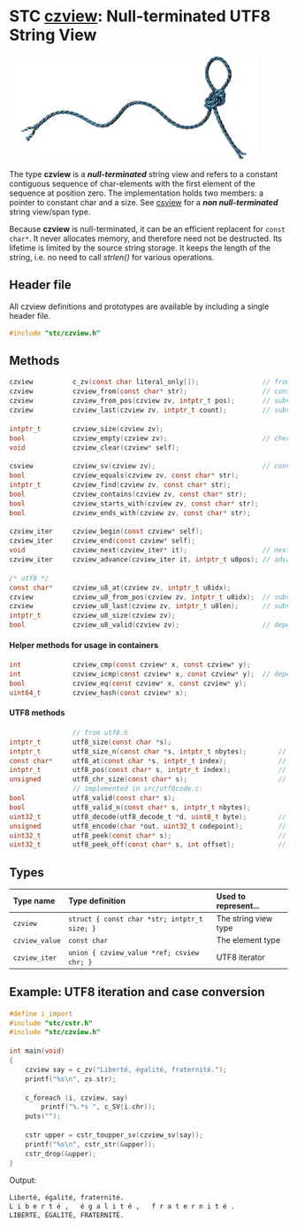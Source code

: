 # STC [czview](../include/stc/czview.h): Null-terminated UTF8 String View
![String](pics/string.jpg)

The type **czview** is a ***null-terminated*** string view and refers to a constant contiguous sequence of
char-elements with the first element of the sequence at position zero. The implementation holds two
members: a pointer to constant char and a size. See [csview](csview_api.md) for a ***non null-terminated***
string view/span type.

Because **czview** is null-terminated, it can be an efficient replacent for `const char*`. It never
allocates memory, and therefore need not be destructed. Its lifetime is limited by the source string
storage. It keeps the length of the string, i.e. no need to call *strlen()* for various operations.

## Header file

All czview definitions and prototypes are available by including a single header file.

```c
#include "stc/czview.h"
```
## Methods

```c
czview          c_zv(const char literal_only[]);                // from literal str, no strlen()
czview          czview_from(const char* str);                   // construct from const char*
czview          czview_from_pos(czview zv, intptr_t pos);       // subview starting from pos
czview          czview_last(czview zv, intptr_t count);         // subview of the last count bytes

intptr_t        czview_size(czview zv);
bool            czview_empty(czview zv);                        // check if size == 0
void            czview_clear(czview* self);

csview          czview_sv(czview zv);                           // convert to csview type
bool            czview_equals(czview zv, const char* str);
intptr_t        czview_find(czview zv, const char* str);
bool            czview_contains(czview zv, const char* str);
bool            czview_starts_with(czview zv, const char* str);
bool            czview_ends_with(czview zv, const char* str);

czview_iter     czview_begin(const czview* self);
czview_iter     czview_end(const czview* self);
void            czview_next(czview_iter* it);                   // next utf8 codepoint
czview_iter     czview_advance(czview_iter it, intptr_t u8pos); // advance +/- codepoints

/* utf8 */
const char*     czview_u8_at(czview zv, intptr_t u8idx);
czview          czview_u8_from_pos(czview zv, intptr_t u8idx);  // subview starting from u8idx
czview          czview_u8_last(czview zv, intptr_t u8len);      // subview of the last u8len codepoints
intptr_t        czview_u8_size(czview zv);
bool            czview_u8_valid(czview zv);                     // depends on src/utf8code.c
```

#### Helper methods for usage in containers
```c
int             czview_cmp(const czview* x, const czview* y);
int             czview_icmp(const czview* x, const czview* y);  // depends on src/utf8code.c:
bool            czview_eq(const czview* x, const czview* y);
uint64_t        czview_hash(const czview* x);
```

#### UTF8 methods
```c
                // from utf8.h
intptr_t        utf8_size(const char *s);
intptr_t        utf8_size_n(const char *s, intptr_t nbytes);        // number of UTF8 codepoints within n bytes
const char*     utf8_at(const char *s, intptr_t index);             // from UTF8 index to char* position
intptr_t        utf8_pos(const char* s, intptr_t index);            // from UTF8 index to byte index position
unsigned        utf8_chr_size(const char* s);                       // UTF8 character size: 1-4
                // implemented in src/utf8code.c:
bool            utf8_valid(const char* s);
bool            utf8_valid_n(const char* s, intptr_t nbytes);
uint32_t        utf8_decode(utf8_decode_t *d, uint8_t byte);        // decode next byte to utf8, return state.
unsigned        utf8_encode(char *out, uint32_t codepoint);         // encode unicode cp into out buffer
uint32_t        utf8_peek(const char* s);                           // codepoint value of character at s
uint32_t        utf8_peek_off(const char* s, int offset);           // codepoint value at utf8 pos (may be negative)
```

## Types

| Type name      | Type definition                              | Used to represent...     |
|:---------------|:---------------------------------------------|:-------------------------|
| `czview`       | `struct { const char *str; intptr_t size; }` | The string view type   |
| `czview_value` | `const char`                                 | The element type         |
| `czview_iter`  | `union { czview_value *ref; csview chr; }`   | UTF8 iterator           |

## Example: UTF8 iteration and case conversion
```c
#define i_import
#include "stc/cstr.h"
#include "stc/czview.h"

int main(void)
{
    czview say = c_zv("Liberté, égalité, fraternité.");
    printf("%s\n", zs.str);

    c_foreach (i, czview, say)
        printf("%.*s ", c_SV(i.chr));
    puts("");

    cstr upper = cstr_toupper_sv(czview_sv(say));
    printf("%s\n", cstr_str(&upper));
    cstr_drop(&upper);
}
```
Output:
```
Liberté, égalité, fraternité.
L i b e r t é ,   é g a l i t é ,   f r a t e r n i t é .
LIBERTÉ, ÉGALITÉ, FRATERNITÉ.
```
